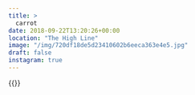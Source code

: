 ```yaml
---
title: >
  carrot
date: 2018-09-22T13:20:26+00:00
location: "The High Line"
image: "/img/720df18de5d23410602b6eeca363e4e5.jpg"
draft: false
instagram: true
---
```


{{<photo src="/img/720df18de5d23410602b6eeca363e4e5.jpg">}}

